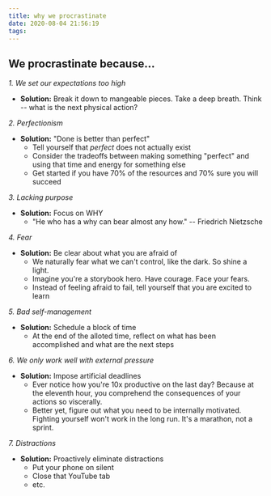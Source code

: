 ```yaml
---
title: why we procrastinate
date: 2020-08-04 21:56:19
tags:
---
```


## We procrastinate because...

_1. We set our expectations too high_
  
* **Solution:** Break it down to mangeable pieces. Take a deep breath. Think -- what is the next physical action?

_2. Perfectionism_
  
* **Solution:** "Done is better than perfect"
  * Tell yourself that _perfect_ does not actually exist
  * Consider the tradeoffs between making something "perfect" and using that time and energy for something else
  * Get started if you have 70% of the resources and 70% sure you will succeed

_3. Lacking purpose_
  
* **Solution:** Focus on WHY
  * "He who has a why can bear almost any how." -- Friedrich Nietzsche

_4. Fear_
  
* **Solution:** Be clear about what you are afraid of
  * We naturally fear what we can't control, like the dark. So shine a light.
  * Imagine you're a storybook hero. Have courage. Face your fears.
  * Instead of feeling afraid to fail, tell yourself that you are excited to learn

_5. Bad self-management_
  
* **Solution:** Schedule a block of time
  * At the end of the alloted time, reflect on what has been accomplished and what are the next steps

_6. We only work well with external pressure_
  
* **Solution:** Impose artificial deadlines
  * Ever notice how you're 10x productive on the last day? Because at the eleventh hour, you comprehend the consequences of your actions so viscerally.
  * Better yet, figure out what you need to be internally motivated. Fighting yourself won't work in the long run. It's a marathon, not a sprint.

_7. Distractions_
  
* **Solution:** Proactively eliminate distractions
  * Put your phone on silent
  * Close that YouTube tab
  * etc.
